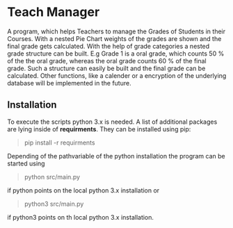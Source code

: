 # Teach Manager
A program, which helps Teachers to manage the Grades of Students in their Courses. With a nested Pie Chart weights of the grades are
shown and the final grade gets calculated. With the help of grade categories a nested grade structure can be built. E.g Grade 1 is a oral grade, which counts 50 % of the the oral grade, whereas the oral grade counts 60 % of the final grade. Such a structure can easily be built and the final grade can be calculated.
Other functions, like a calender or a encryption of the underlying database will be implemented in the future.

## Installation
To execute the scripts python 3.x is needed. A list of additional packages are lying inside of **requirments**. They can be installed using pip:
> pip install -r requirments

Depending of the pathvariable of the python installation the program can be started using
> python src/main.py

if python points on the local python 3.x installation or
> python3 src/main.py

if python3 points on th local python 3.x installation.
